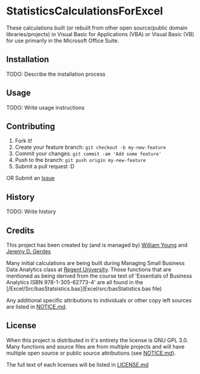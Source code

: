 # StatisticsCalculationsForExcel

These calculations built (or rebuilt from other open source/public domain libraries/projects) in Visual Basic for Applications (VBA) or Visual Basic (VB) for use primarily in the Microsoft Office Suite.

## Installation

TODO: Describe the installation process

## Usage

TODO: Write usage instructions

## Contributing

1. Fork it!
2. Create your feature branch: `git checkout -b my-new-feature`
3. Commit your changes: `git commit -am 'Add some feature'`
4. Push to the branch: `git push origin my-new-feature`
5. Submit a pull request :D

OR
Submit an [Issue](https://github.com/Temtesb/StatisticsCalculationsForExcel/issues/new)

## History

TODO: Write history

## Credits

This project has been created by (and is managed by) [William Young](mailto:wmyoung708@gmail.com) and [Jeremy D. Gerdes](mailto:jeremy.gerdes@navy.mil) 

Many initial calculations are being built during Managing Small Business Data Analytics class at [Regent University](www.regent.edu/). Those functions that are mentioned as being derived from the course text of 'Essentials of Business Analytics ISBN 978-1-305-62773-4' are all found in the [/Excel/Src/basStatsistics.bas](Excel/src/basStatistics.bas file)

Any additional specific attributions to individuals or other copy left sources are listed in [NOTICE.md](NOTICE.md).

## License

When this project is distributed in it's entirety the license is GNU GPL 3.0.  Many functions and source files are from multiple projects and will have multiple open source or public source attributions (see [NOTICE.md](NOTICE.md)). 

The full text of each licenses will be listed in [LICENSE.md](LICENSE.md)
